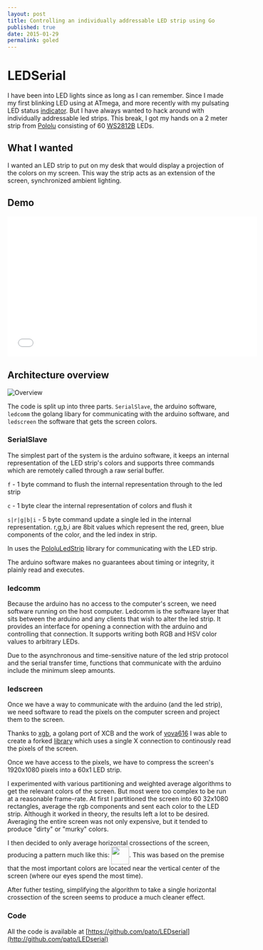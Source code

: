 ```yaml
---
layout: post
title: Controlling an individually addressable LED strip using Go
published: true
date: 2015-01-29
permalink: goled
---
```

# LEDSerial

I have been into LED lights since as long as I can remember. Since I made my first blinking LED using
at ATmega, and more recently with my pulsating LED status [indicator](https://github.com/pato/LEDStatusIndicator).
But I have always wanted to hack around with individually addressable led strips. This break, I got my hands on
a 2 meter strip from [Pololu](https://www.pololu.com/product/2547) consisting of 60 [WS2812B](https://www.pololu.com/file/0J705/WS2812B_datasheet.pdf) LEDs.

## What I wanted

I wanted an LED strip to put on my desk that would display a projection of the colors on my screen. This way the strip
acts as an extension of the screen, synchronized ambient lighting.

## Demo

<iframe width="560" height="315" src="//www.youtube.com/embed/JE8hCJfr13k?rel=0&amp;controls=0&amp;showinfo=0&amp;modestbranding=1" frameborder="0" allowfullscreen></iframe>

## Architecture overview

![Overview](http://plankenau.com/i/celKYZ.png)

The code is split up into three parts. `SerialSlave`, the arduino software, `ledcomm` the golang libary for communicating with
the arduino software, and `ledscreen` the software that gets the screen colors.

### SerialSlave

The simplest part of the system is the arduino software, it keeps an internal representation of the LED strip's colors
and supports three commands which are remotely called through a raw serial buffer.

`f` - 1 byte command to flush the internal representation through to the led strip

`c` - 1 byte clear the internal representation of colors and flush it

`s|r|g|b|i` - 5 byte command update a single led in the internal representation. r,g,b,i are 8bit values which
represent the red, green, blue components of the color, and the led index in strip.

In uses the [PololuLedStrip](https://github.com/pololu/pololu-led-strip-arduino) library for communicating with the
LED strip.

The arduino software makes no guarantees about timing or integrity, it plainly read and executes.

### ledcomm

Because the arduino has no access to the computer's screen, we need software running on the host computer. 
Ledcomm is the software layer that sits between the arduino and any clients that wish to alter the led strip.
It provides an interface for opening a connection with the arduino and controlling that connection. It supports
writing both RGB and HSV color values to arbitrary LEDs.

Due to the asynchronous and time-sensitive nature of the led strip protocol and the serial transfer time, functions
that communicate with the arduino include the minimum sleep amounts.

### ledscreen

Once we have a way to communicate with the arduino (and the led strip), we need software to read the pixels on the
computer screen and project them to the screen.

Thanks to [xgb](https://github.com/BurntSushi/xgb), a golang port of XCB and the work of
[vova616](https://github.com/vova616/screenshot) I was able to create a forked [library](https://github.com/pato/screenshot)
which uses a single X connection to continously read the pixels of the screen.

Once we have access to the pixels, we have to compress the screen's 1920x1080 pixels into a 60x1 LED strip.

I experimented with various partitioning and weighted average algorithms to get the relevant colors of the screen.
But most were too complex to be run at a reasonable frame-rate. At first I partitioned the screen into 60 32x1080 rectangles,
average the rgb components and sent each color to the LED strip. Although it worked in theory, the results left a lot to be desired.
Averaging the entire screen was not only expensive, but it tended to produce "dirty" or "murky" colors.

I then decided to only average horizontal crossections of the screen, producing a pattern much like this:
<img src="http://plankenau.com/i/acinrA.png" height="40px" align="center">. This was based on the premise that the most
important colors are located near the vertical center of the screen (where our eyes spend the most time).

After futher testing, simplifying the algorithm to take a single horizontal crossection of the screen seems to produce
a much cleaner effect.

### Code

All the code is available at [https://github.com/pato/LEDserial](http://github.com/pato/LEDserial)

